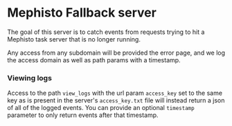 <!---
  Copyright (c) Meta Platforms and its affiliates.
  This source code is licensed under the MIT license found in the
  LICENSE file in the root directory of this source tree.
-->

# Mephisto Fallback server
The goal of this server is to catch events from requests trying to hit a Mephisto task server that is no longer running.

Any access from any subdomain will be provided the error page, and we log the access domain as well as path params with a timestamp.

### Viewing logs
Access to the path `view_logs` with the url param `access_key` set to the same key as is present in the server's `access_key.txt` file will instead return a json of all of the logged events. You can provide an optional `timestamp` parameter to only return events after that timestamp.
